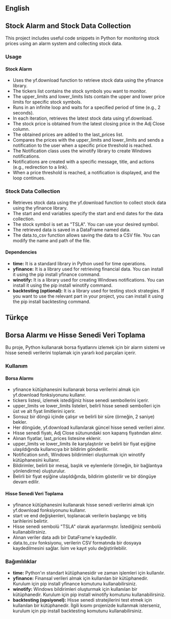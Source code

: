 ## English
## Stock Alarm and Stock Data Collection
This project includes useful code snippets in Python for monitoring stock prices using an alarm system and collecting stock data.

### Usage
#### **Stock Alarm**
- Uses the yf.download function to retrieve stock data using the yfinance library.
- The tickers list contains the stock symbols you want to monitor.
- The upper_limits and lower_limits lists contain the upper and lower price limits for specific stock symbols.
- Runs in an infinite loop and waits for a specified period of time (e.g., 2 seconds).
- In each iteration, retrieves the latest stock data using yf.download.
- The stock price is obtained from the latest closing price in the Adj Close column.
- The obtained prices are added to the last_prices list.
- Compares the prices with the upper_limits and lower_limits and sends a notification to the user when a specific price threshold is reached.
- The Notification class uses the winotify library to create Windows notifications.
- Notifications are created with a specific message, title, and actions (e.g., redirection to a link).
- When a price threshold is reached, a notification is displayed, and the loop continues.

### **Stock Data Collection**

- Retrieves stock data using the yf.download function to collect stock data using the yfinance library.
- The start and end variables specify the start and end dates for the data collection.
- The stock symbol is set as "TSLA". You can use your desired symbol.
- The retrieved data is saved in a DataFrame named data.
- The data.to_csv function allows saving the data to a CSV file. You can modify the name and path of the file.

#### **Dependencies**
- **time:** It is a standard library in Python used for time operations.
- **yfinance:** It is a library used for retrieving financial data. You can install it using the pip install yfinance command.
- **winotify:** It is a library used for creating Windows notifications. You can install it using the pip install winotify command.
- **backtesting (optional):** It is a library used for testing stock strategies. If you want to use the relevant part in your project, you can install it using the pip install backtesting command.


## Türkçe
## Borsa Alarmı ve Hisse Senedi Veri Toplama
Bu proje, Python kullanarak borsa fiyatlarını izlemek için bir alarm sistemi ve hisse senedi verilerini toplamak için yararlı kod parçaları içerir.

### **Kullanım**
#### Borsa Alarmı
- yfinance kütüphanesini kullanarak borsa verilerini almak için yf.download fonksiyonunu kullanır.
- tickers listesi, izlemek istediğiniz hisse senedi sembollerini içerir.
- upper_limits ve lower_limits listeleri, belirli hisse senedi sembolleri için üst ve alt fiyat limitlerini içerir.
- Sonsuz bir döngü içinde çalışır ve belirli bir süre (örneğin, 2 saniye) bekler.
- Her döngüde, yf.download kullanılarak güncel hisse senedi verileri alınır.
- Hisse senedi fiyatı, Adj Close sütunundaki son kapanış fiyatından alınır.
- Alınan fiyatlar, last_prices listesine eklenir.
- upper_limits ve lower_limits ile karşılaştırılır ve belirli bir fiyat eşiğine ulaşıldığında kullanıcıya bir bildirim gönderilir.
- Notification sınıfı, Windows bildirimleri oluşturmak için winotify kütüphanesini kullanır.
- Bildirimler, belirli bir mesaj, başlık ve eylemlerle (örneğin, bir bağlantıya yönlendirme) oluşturulur.
- Belirli bir fiyat eşiğine ulaşıldığında, bildirim gösterilir ve bir döngüye devam edilir.

#### **Hisse Senedi Veri Toplama**
- yfinance kütüphanesini kullanarak hisse senedi verilerini almak için yf.download fonksiyonunu kullanır.
- start ve end değişkenleri, toplanacak verilerin başlangıç ve bitiş tarihlerini belirtir.
- Hisse senedi sembolü "TSLA" olarak ayarlanmıştır. İstediğiniz sembolü kullanabilirsiniz.
- Alınan veriler data adlı bir DataFrame'e kaydedilir.
- data.to_csv fonksiyonu, verilerin CSV formatında bir dosyaya kaydedilmesini sağlar. İsim ve kayıt yolu değiştirilebilir.

### **Bağımlılıklar**
- **time:** Python'ın standart kütüphanesidir ve zaman işlemleri için kullanılır.
- **yfinance:** Finansal verileri almak için kullanılan bir kütüphanedir. Kurulum için pip install yfinance komutunu kullanabilirsiniz.
- **winotify:** Windows bildirimleri oluşturmak için kullanılan bir kütüphanedir. Kurulum için pip install winotify komutunu kullanabilirsiniz.
- **backtesting (opsiyonel):** Hisse senedi stratejilerini test etmek için kullanılan bir kütüphanedir. İlgili kısımı projenizde kullanmak isterseniz, kurulum için pip install backtesting komutunu kullanabilirsiniz.
